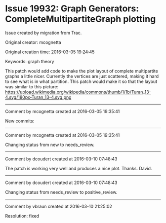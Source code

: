 # Issue 19932: Graph Generators: CompleteMultipartiteGraph plotting

Issue created by migration from Trac.

Original creator: mcognetta

Original creation time: 2016-03-05 19:24:45

Keywords: graph theory

This patch would add code to make the plot layout of complete multipartite graphs a little nicer. Currently the vertices are just scattered, making it hard to see what is in what partition. This patch would make it so that the layout was similar to this picture: https://upload.wikimedia.org/wikipedia/commons/thumb/1/1b/Turan_13-4.svg/180px-Turan_13-4.svg.png




---

Comment by mcognetta created at 2016-03-05 19:35:41

New commits:


---

Comment by mcognetta created at 2016-03-05 19:35:41

Changing status from new to needs_review.


---

Comment by dcoudert created at 2016-03-10 07:48:43

The patch is working very well and produces a nice plot.
Thanks.
David.


---

Comment by dcoudert created at 2016-03-10 07:48:43

Changing status from needs_review to positive_review.


---

Comment by vbraun created at 2016-03-10 21:25:02

Resolution: fixed

